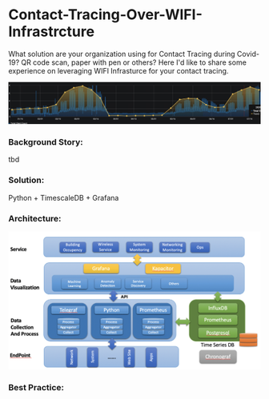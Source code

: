 # Contact-Tracing-Over-WIFI-Infrastrcture
What solution are your organization using for Contact Tracing during Covid-19? QR code scan, paper with pen or others?
Here I'd like to share some experience on leveraging WIFI Infrasturce for your contact tracing.

<img src="https://raw.githubusercontent.com/Ivanjin-king/Contact-Tracing-By-WIFI-Infrastrcture/master/pic/Screen%20Shot%202020-09-04%20at%208.39.13%20PM.png">

### Background Story:
tbd

### Solution:
Python + TimescaleDB + Grafana

### Architecture:
<img src="https://raw.githubusercontent.com/Ivanjin-king/Contact-Tracing-By-WIFI-Infrastrcture/master/pic/Screen%20Shot%202020-09-04%20at%209.37.19%20PM.png">

### Best Practice:
